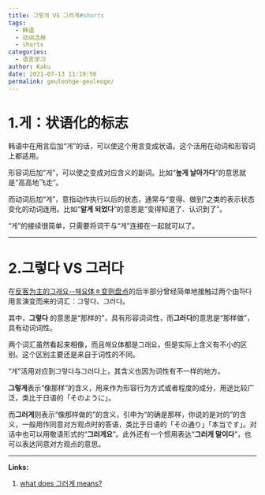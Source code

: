 ```yaml
---
title: 그렇게 VS 그러게#shorts
tags:
  - 韩语
  - 动词活用
  - shorts
categories:
  - 语言学习
author: Kaku
date: 2021-07-13 11:19:56
permalink: geuleohge-geuleoge/
---
```


# 1.게：状语化的标志

韩语中在用言后加“게”的话，可以使这个用言变成状语。这个活用在动词和形容词上都适用。

形容词后加“게”，可以使之变成对应含义的副词。比如“**높게 날아가다**”的意思就是“高高地飞走”。

而动词后加“게”，意指动作执行以后的状态，通常与“变得、做到”之类的表示状态变化的动词连用。比如“**알게 되었다**”的意思是“变得知道了、认识到了”。

“게”的接续很简单，只需要将词干与“게”连接在一起就可以了。

<!--more-->

---

# 2.그렇다 VS 그러다

在[反客为主的그래요--해요体ㅎ变则盘点](/haeyo-hieuh-irregular/#6-ㅎ变则动词与하다)的后半部分曾经简单地接触过两个由하다用言演变而来的词汇：그렇다、그러다。

其中，**그렇다** 的意思是“那样的”，具有形容词词性，而**그러다**的意思是“那样做”，具有动词词性。

两个词汇虽然看起来相像，而且해요体都是그래요，但是实际上含义有不小的区别。这个区别主要还是来自于词性的不同。

“게”活用对应到그렇다与그러다上，其含义也因为词性有不一样的地方。

**그렇게**表示“像那样”的含义，用来作为形容行为方式或者程度的成分，用途比较广泛，类比于日语的「そのように」。

而**그러게**则表示“像那样做的”的含义，引申为“的确是那样，你说的是对的”的含义，一般用作同意对方观点时的答语，类比于日语的「その通り」「本当です」。对话中也可以用敬语形式的“**그러게요**”。此外还有一个惯用表达“**그러게 말이다**”，也可以表达同意对方观点的意思。

---

**Links:**

1. [what does 그러게 means?](https://www.reddit.com/r/Korean/comments/661b06/what_does_%EA%B7%B8%EB%9F%AC%EA%B2%8C_means/)
